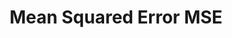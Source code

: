 ---
types: "word"

title: "Mean Squared Error MSE"

categories: ['']

tags: ['Mean', 'Squared', 'Error', 'MSE']

arabic: ['متوسط الخطأ التربيعي']

publishers: ['خوارزميات الذكاء الاصطناعي في تحليل النص العربي']

types: "word"

slug: ""
---